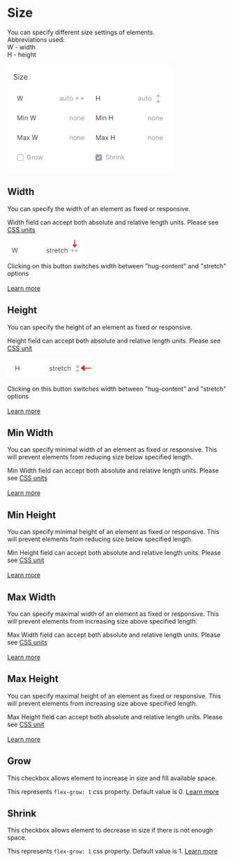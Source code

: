 # Size

You can specify different size settings of elements. \
Abbreviations used:\
W - width\
H - height

![](<../.gitbook/assets/Screenshot 2022-04-30 171742.png>)

## Width

You can specify the width of an element as fixed or responsive.&#x20;

Width field can accept both absolute and relative length units. Please see [CSS units](css-units.md)

![](<../.gitbook/assets/image (3) (1).png>)\
Clicking on this button switches width between "hug-content" and "stretch" options\
\
[Learn more](https://developer.mozilla.org/en-US/docs/Web/CSS/width)

## Height

You can specify the height of an element as fixed or responsive.&#x20;

Height field can accept both absolute and relative length units. Please see [CSS unit](css-units.md)

![](<../.gitbook/assets/image (2) (1) (1) (1) (1).png>)

Clicking on this button switches width between "hug-content" and "stretch" options\
\
[Learn more](https://developer.mozilla.org/en-US/docs/Web/CSS/height)

## Min Width

You can specify minimal width of an element as fixed or responsive. This will prevent elements from reducing size below specified length.&#x20;

Min Width field can accept both absolute and relative length units. Please see [CSS units](css-units.md)\
\
[Learn more](https://developer.mozilla.org/en-US/docs/Web/CSS/min-width)

## Min Height

You can specify  minimal height of an element as fixed or responsive. This will prevent elements from reducing size below specified length.&#x20;

Min Height field can accept both absolute and relative length units. Please see [CSS unit](css-units.md)\
\
[Learn more](https://developer.mozilla.org/en-US/docs/Web/CSS/min-height)

## Max Width

You can specify maximal width of an element as fixed or responsive. This will prevent elements from increasing size above specified length.&#x20;

Max Width field can accept both absolute and relative length units. Please see [CSS units](css-units.md)\
\
[Learn more](https://developer.mozilla.org/en-US/docs/Web/CSS/max-width)

## Max Height

You can specify maximal height of an element as fixed or responsive. This will prevent elements from increasing size above specified length.&#x20;

Max Height field can accept both absolute and relative length units. Please see [CSS unit](css-units.md)\
\
[Learn more](https://developer.mozilla.org/en-US/docs/Web/CSS/max-height)

## Grow

This checkbox allows element to increase in size and fill available space.&#x20;

This represents `flex-grow: 1` css property. Default value is 0. [Learn more](https://developer.mozilla.org/en-US/docs/Web/CSS/flex-grow)

## Shrink

This checkbox allows element to decrease in size if there is not enough space.&#x20;

This represents `flex-grow: 1` css property. Default value is 1. [Learn more](https://developer.mozilla.org/en-US/docs/Web/CSS/flex-shrink)
